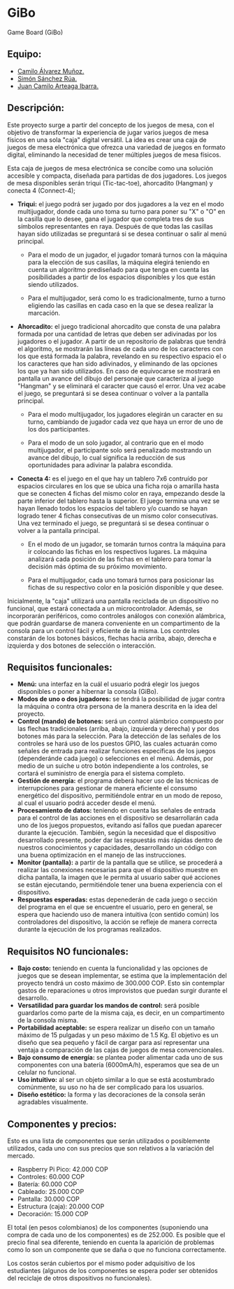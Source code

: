 # GiBo
Game Board (GiBo)

## Equipo:
- [Camilo Álvarez Muñoz.](https://github.com/camiloam20)
- [Simón Sánchez Rúa.](https://github.com/EasierMonk95)
- [Juan Camilo Arteaga Ibarra.](https://github.com/camiloarteaga1)

## Descripción:
Este proyecto surge a partir del concepto de los juegos de mesa, con el objetivo de transformar la experiencia de jugar varios juegos de mesa físicos en una sola "caja" digital versátil. La idea es crear una caja de juegos de mesa electrónica que ofrezca una variedad de juegos en formato digital, eliminando la necesidad de tener múltiples juegos de mesa físicos.

Esta caja de juegos de mesa electrónica se concibe como una solución accesible y compacta, diseñada para partidas de dos jugadores. Los juegos de mesa disponibles serán triqui (Tic-tac-toe), ahorcadito (Hangman) y conecta 4 (Connect-4);

- **Triqui:** el juego podrá ser jugado por dos jugadores a la vez en el modo multijugador, donde cada uno toma su turno para poner su "X" o "O" en la casilla que lo desee, gana el jugador que completa tres de sus símbolos representantes en raya. Después de que todas las casillas hayan sido utilizadas se preguntará si se desea continuar o salir al menú principal.

  - Para el modo de un jugador, el jugador tomará turnos con la máquina para la elección de sus casillas, la máquina elegirá teniendo en cuenta un algoritmo prediseñado para que tenga en cuenta las posibilidades a partir de los espacios disponibles y los que están siendo utilizados.
  
  - Para el multijugador, será como lo es tradicionalmente, turno a turno eligiendo las casillas en cada caso en la que se desea realizar la marcación.

- **Ahorcadito:** el juego tradicional ahorcadito que consta de una palabra formada por una cantidad de letras que deben ser adivinadas por los jugadores o el jugador. A partir de un repositorio de palabras que tendrá el algoritmo, se mostrarán las líneas de cada uno de los caracteres con los que está formada la palabra, revelando en su respectivo espacio el o los caracteres que han sido adivinados, y eliminando de las opciones los que ya han sido utilizados. En caso de equivocarse se mostrará en pantalla un avance del dibujo del personaje que caracteriza al juego "Hangman" y se eliminará el caracter que causó el error. Una vez acabe el juego, se preguntará si se desea continuar o volver a la pantalla principal.

  - Para el modo multijugador, los jugadores elegirán un caracter en su turno, cambiando de jugador cada vez que haya un error de uno de los dos participantes.
  
  - Para el modo de un solo jugador, al contrario que en el modo multijugador, el participante solo será penalizado mostrando un avance del dibujo, lo cual significa la reducción de sus oportunidades para adivinar la palabra escondida.

- **Conecta 4:** es el juego en el que hay un tablero 7x6 contruído por espacios circulares en los que se ubica una ficha roja o amarilla hasta que se conecten 4 fichas del mismo color en raya, empezando desde la parte inferior del tablero hasta la superior. El juego termina una vez se hayan llenado todos los espacios del tablero y/o cuando se hayan logrado tener 4 fichas consecutivas de un mismo color consecutivas. Una vez terminado el juego, se preguntará si se desea continuar o volver a la pantalla principal.

  - En el modo de un jugador, se tomarán turnos contra la máquina para ir colocando las fichas en los respectivos lugares. La máquina analizará cada posición de las fichas en el tablero para tomar la decisión más óptima de su próximo movimiento.
  
  - Para el multijugador, cada uno tomará turnos para posicionar las fichas de su respectivo color en la posición disponible y que desee.

Inicialmente, la "caja" utilizará una pantalla reciclada de un dispositivo no funcional, que estará conectada a un microcontrolador. Además, se incorporarán periféricos, como controles análogos con conexión alámbrica, que podrán guardarse de manera conveniente en un compartimento de la consola para un control fácil y eficiente de la misma. Los controles constarán de los botones básicos, flechas hacia arriba, abajo, derecha e izquierda y dos botones de selección o interacción.

## Requisitos funcionales:
- **Menú:** una interfaz en la cuál el usuario podrá elegir los juegos disponibles o poner a hibernar la consola (GiBo).
- **Modos de uno o dos jugadores:** se tendrá la posibilidad de jugar contra la máquina o contra otra persona de la manera descrita en la idea del proyecto.
- **Control (mando) de botones:** será un control alámbrico compuesto por las flechas tradicionales (arriba, abajo, izquierda y derecha) y por dos botones más para la selección. Para la detección de las señales de los controles se hará uso de los puestos GPIO, las cuales actuarán como señales de entrada para realizar funciones específicas de los juegos (dependeránde cada juego) o selecciones en el menú. Además, por medio de un suiche u otro botón independiente a los controles, se cortará el suministro de energía para el sistema completo.
- **Gestión de energía:** el programa deberá hacer uso de las técnicas de interrupciones para gestionar de manera eficiente el consumo energético del dispositivo, permitiéndole entrar en un modo de reposo, al cual el usuario podrá acceder desde el menú.
- **Procesamiento de datos:** teniendo en cuenta las señales de entrada para el control de las acciones en el dispositivo se desarrollarán cada uno de los juegos propuestos, evitando así fallos que puedan aparecer durante la ejecución. También, según la necesidad que el dispositivo desarrollado presente, poder dar las respuestás más rápidas dentro de nuestros conocimientos y capacidades, desarrollando un código con una buena optimización en el manejo de las instrucciones.
- **Monitor (pantalla):** a partir de la pantalla que se utilice, se procederá a realizar las conexiones necesarias para que el dispositivo muestre en dicha pantalla, la imagen que le permita al usuario saber qué acciones se están ejecutando, permitiéndole tener una buena experiencia con el dispositivo.
- **Respuestas esperadas:** estas depenederán de cada juego o sección del programa en el que se encuentre el usuario, pero en general, se espera que haciendo uso de manera intuitiva (con sentido común) los controladores del dispositivo, la acción se refleje de manera correcta durante la ejecución de los programas realizados.

## Requisitos NO funcionales:
- **Bajo costo:** teniendo en cuenta la funcionalidad y las opciones de juegos que se desean implementar, se estima que la implementación del proyecto tendrá un costo máximo de 300.000 COP. Esto sin contemplar gastos de reparaciones u otros improvistos que puedan surgir durante el desarrollo. 
- **Versatilidad para guardar los mandos de control:** será posible guardarlos como parte de la misma caja, es decir, en un compartimento de la consola misma. 
- **Portabilidad aceptable:** se espera realizar un diseño con un tamaño máximo de 15 pulgadas y un peso máximo de 1.5 Kg. El objetivo es un diseño que sea pequeño y fácil de cargar para así representar una ventaja a comparación de las cajas de juegos de mesa convencionales. 
- **Bajo consumo de energía:** se plantea poder alimentar cada uno de sus componentes con una batería (6000mA/h), esperamos que sea de un celular no funcional.
- **Uso intuitivo:** al ser un objeto similar a lo que se está acostumbrado comúnmente, su uso no ha de ser complicado para los usuarios. 
- **Diseño estético:** la forma y las decoraciones de la consola serán agradables visualmente.

## Componentes y precios:
Esto es una lista de componentes que serán utilizados o posiblemente utilizados, cada uno con sus precios que son relativos a la variación del mercado.

- Raspberry Pi Pico: 42.000 COP
- Controles: 60.000 COP
- Batería: 60.000 COP
- Cableado: 25.000 COP
- Pantalla: 30.000 COP
- Estructura (caja): 20.000 COP
- Decoración: 15.000 COP

El total (en pesos colombianos) de los componentes (suponiendo una compra de cada uno de los componentes) es de 252.000. Es posible que el precio final sea diferente, teniendo en cuenta la aparición de problemas como lo son un componente que se daña o que no funciona correctamente.

Los costos serán cubiertos por el mismo poder adquisitivo de los estudiantes (algunos de los componentes se espera poder ser obtenidos del reciclaje de otros dispositivos no funcionales).
